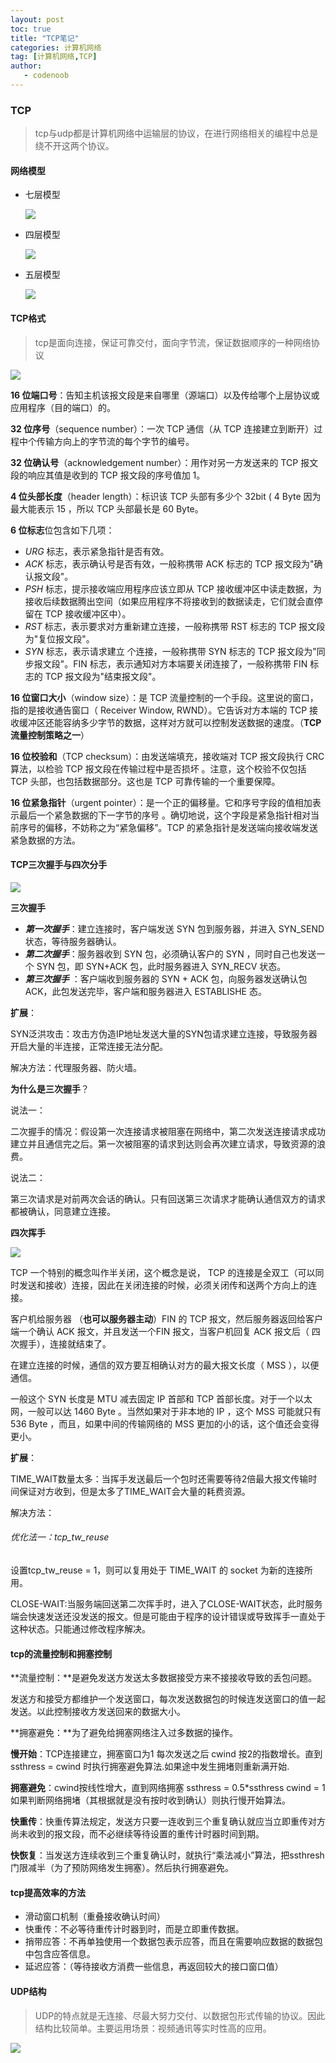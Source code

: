 ```yaml
---
layout: post
toc: true
title: "TCP笔记"
categories: 计算机网络
tag: [计算机网络,TCP]
author: 
   - codenoob
---
```




### TCP

> tcp与udp都是计算机网络中运输层的协议，在进行网络相关的编程中总是绕不开这两个协议。



#### 网络模型

- 七层模型

  ![](https://raw.githubusercontent.com/chenkang-noob/chengkang-noob.github.io/main/img/%E4%B8%83%E5%B1%82%E6%A8%A1%E5%9E%8B.jpg)

- 四层模型

  ![](https://github.com/chenkang-noob/chengkang-noob.github.io/blob/main/img/%E6%A8%A1%E5%9E%8B%E5%AF%B9%E6%AF%94.jpg?raw=true)

- 五层模型

  ![](https://github.com/chenkang-noob/chengkang-noob.github.io/blob/main/img/%E4%BA%94%E5%B1%82%E6%A8%A1%E5%9E%8B.jpg?raw=true)



#### TCP格式

> tcp是面向连接，保证可靠交付，面向字节流，保证数据顺序的一种网络协议



![](https://github.com/chenkang-noob/chengkang-noob.github.io/blob/main/img/tcp%E6%A0%BC%E5%BC%8F.jpg?raw=true)

**16 位端口号**：告知主机该报文段是来自哪里（源端口）以及传给哪个上层协议或应用程序（目的端口）的。

**32 位序号**（sequence number）：一次 TCP 通信（从 TCP 连接建立到断开）过程中个传输方向上的字节流的每个字节的编号。

**32 位确认号**（acknowledgement number）：用作对另一方发送来的 TCP 报文段的响应其值是收到的 TCP 报文段的序号值加 1。

**4 位头部长度**（header length）：标识该 TCP 头部有多少个 32bit ( 4 Byte 因为最大能表示 15 ，所以 TCP 头部最长是 60 Byte。

**6 位标志**位包含如下几项：

- *URG* 标志，表示紧急指针是否有效。
- *ACK* 标志，表示确认号是否有效，一般称携带 ACK 标志的 TCP 报文段为"确认报文段"。
- *PSH* 标志，提示接收端应用程序应该立即从 TCP 接收缓冲区中读走数据，为接收后续数据腾出空间（如果应用程序不将接收到的数据读走，它们就会直停留在 TCP 接收缓冲区中）。
- *RST* 标志，表示要求对方重新建立连接，一般称携带 RST 标志的 TCP 报文段为"复位报文段"。
- *SYN* 标志，表示请求建立 个连接，一般称携带 SYN 标志的 TCP 报文段为"同步报文段"。FIN 标志，表示通知对方本端要关闭连接了，一般称携带 FIN 标志的 TCP 报文段为"结束报文段"。

**16 位窗口大小**（window size）：是 TCP 流量控制的一个手段。这里说的窗口，指的是接收通告窗口（ Receiver Window, RWND）。它告诉对方本端的 TCP 接收缓冲区还能容纳多少字节的数据，这样对方就可以控制发送数据的速度。（**TCP流量控制策略之一**）

**16 位校验和**（TCP checksum）：由发送端填充，接收端对 TCP 报文段执行 CRC 算法，以检验 TCP 报文段在传输过程中是否损坏 。注意，这个校验不仅包括 TCP 头部，也包括数据部分。这也是 TCP 可靠传输的一个重要保障。

**16 位紧急指针**（urgent pointer）：是一个正的偏移量。它和序号字段的值相加表示最后一个紧急数据的下一字节的序号 。确切地说，这个字段是紧急指针相对当前序号的偏移，不妨称之为“紧急偏移”。TCP 的紧急指针是发送端向接收端发送紧急数据的方法。



#### TCP三次握手与四次分手

![](https://github.com/chenkang-noob/chengkang-noob.github.io/blob/main/img/%E4%B8%89%E6%AC%A1%E6%8F%A1%E6%89%8B.jpg?raw=true)

**三次握手**

- ***第一次握手***：建立连接时，客户端发送 SYN 包到服务器，并进入 SYN_SEND 状态，等待服务器确认。
- ***第二次握手***：服务器收到 SYN 包，必须确认客户的 SYN ，同时自己也发送一个 SYN 包，即 SYN+ACK 包，此时服务器进入 SYN_RECV 状态。
- ***第三次握手*** ：客户端收到服务器的 SYN + ACK 包，向服务器发送确认包 ACK，此包发送完毕，客户端和服务器进入 ESTABLISHE 态。

**扩展**：

SYN泛洪攻击：攻击方伪造IP地址发送大量的SYN包请求建立连接，导致服务器开启大量的半连接，正常连接无法分配。

解决方法：代理服务器、防火墙。

**为什么是三次握手**？

说法一：

二次握手的情况：假设第一次连接请求被阻塞在网络中，第二次发送连接请求成功建立并且通信完之后。第一次被阻塞的请求到达则会再次建立请求，导致资源的浪费。

说法二：

第三次请求是对前两次会话的确认。只有回送第三次请求才能确认通信双方的请求都被确认，同意建立连接。



**四次挥手**

![](https://github.com/chenkang-noob/chengkang-noob.github.io/blob/main/img/%E5%9B%9B%E6%AC%A1%E6%8F%A1%E6%89%8B.jpg?raw=true)

TCP 一个特别的概念叫作半关闭，这个概念是说， TCP 的连接是全双工（可以同时发送和接收）连接，因此在关闭连接的时候，必须关闭传和送两个方向上的连接。

客户机给服务器 （**也可以服务器主动**）FIN 的 TCP 报文，然后服务器返回给客户端一个确认 ACK 报文，并且发送一个FIN 报文，当客户机回复 ACK 报文后（ 四次握手），连接就结束了。

在建立连接的时候，通信的双方要互相确认对方的最大报文长度（ MSS ），以便通信。

一般这个 SYN 长度是 MTU 减去固定 IP 首部和 TCP 首部长度。对于一个以太网，一般可以达 1460 Byte 。当然如果对于非本地的 IP ，这个 MSS 可能就只有 536 Byte ，而且，如果中间的传输网络的 MSS 更加的小的话，这个值还会变得更小。



**扩展**：

TIME_WAIT数量太多：当挥手发送最后一个包时还需要等待2倍最大报文传输时间保证对方收到，但是太多了TIME_WAIT会大量的耗费资源。

解决方法：

###### 优化法一：tcp_tw_reuse

设置tcp_tw_reuse = 1，则可以复用处于 TIME_WAIT 的 socket 为新的连接所用。

CLOSE-WAIT:当服务端回送第二次挥手时，进入了CLOSE-WAIT状态，此时服务端会快速发送还没发送的报文。但是可能由于程序的设计错误或导致挥手一直处于这种状态。只能通过修改程序解决。



#### tcp的流量控制和拥塞控制

**流量控制：**是避免发送方发送太多数据接受方来不接接收导致的丢包问题。

发送方和接受方都维护一个发送窗口，每次发送数据包的时候连发送窗口的值一起发送。以此控制接收方发送回来的数据大小。

**拥塞避免：**为了避免给拥塞网络注入过多数据的操作。

**慢开始**：TCP连接建立，拥塞窗口为1 每次发送之后 cwind 按2的指数增长。直到ssthress = cwind 时执行拥塞避免算法.如果途中发生拥堵则重新满开始.

**拥塞避免**：cwind按线性增大，直到网络拥塞 ssthress = 0.5*ssthress  cwind = 1 如果判断网络拥堵（其根据就是没有按时收到确认）则执行慢开始算法。

**快重传**：快重传算法规定，发送方只要一连收到三个重复确认就应当立即重传对方尚未收到的报文段，而不必继续等待设置的重传计时器时间到期。

**快恢复**：当发送方连续收到三个重复确认时，就执行“乘法减小”算法，把ssthresh门限减半（为了预防网络发生拥塞）。然后执行拥塞避免。

#### tcp提高效率的方法

- 滑动窗口机制（重叠接收确认时间）
- 快重传：不必等待重传计时器到时，而是立即重传数据。
- 捎带应答：不再单独使用一个数据包表示应答，而且在需要响应数据的数据包中包含应答信息。
- 延迟应答：（等待接收方消费一些信息，再返回较大的接口窗口值）



#### UDP结构

> UDP的特点就是无连接、尽最大努力交付、以数据包形式传输的协议。因此结构比较简单。主要运用场景：视频通讯等实时性高的应用。

![](https://github.com/chenkang-noob/chengkang-noob.github.io/blob/main/img/udp%E7%BB%93%E6%9E%84.jpg?raw=true)



